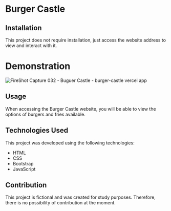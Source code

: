# Burger Castle

## Installation

This project does not require installation, just access the website address to view and interact with it.

# Demonstration

![FireShot Capture 032 - Buguer Castle - burger-castle vercel app](https://user-images.githubusercontent.com/122818137/216381693-fe8cf6a5-05c6-4e38-8688-81d58bb511a2.png)

## Usage
When accessing the Burger Castle website, you will be able to view the options of burgers and fries available.

## Technologies Used

This project was developed using the following technologies:
- HTML
- CSS
- Bootstrap
- JavaScript

## Contribution
This project is fictional and was created for study purposes. Therefore, there is no possibility of contribution at the moment.
